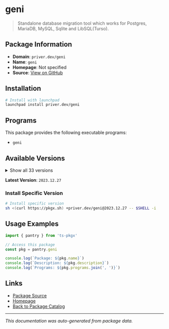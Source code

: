 # geni

> Standalone database migration tool which works for Postgres, MariaDB, MySQL, Sqlite and LibSQL(Turso).

## Package Information

- **Domain**: `priver.dev/geni`
- **Name**: `geni`
- **Homepage**: Not specified
- **Source**: [View on GitHub](https://github.com/pkgxdev/pantry/tree/main/projects/priver.dev/geni/package.yml)

## Installation

```bash
# Install with launchpad
launchpad install priver.dev/geni
```

## Programs

This package provides the following executable programs:

- `geni`

## Available Versions

<details>
<summary>Show all 33 versions</summary>

- `2023.12.27`, `1.1.6`, `1.1.5`, `1.1.4`, `1.1.3`
- `1.1.2`, `1.1.1`, `1.1.0`, `1.0.14`, `1.0.13`
- `1.0.12`, `1.0.11`, `1.0.10`, `1.0.9`, `1.0.8`
- `1.0.7`, `1.0.6`, `1.0.5`, `1.0.4`, `1.0.3`
- `1.0.2`, `1.0.1`, `1.0.0`, `0.0.11`, `0.0.10`
- `0.0.9`, `0.0.8`, `0.0.7`, `0.0.6`, `0.0.5`
- `0.0.4`, `0.0.3`, `0.0.2`

</details>

**Latest Version**: `2023.12.27`

### Install Specific Version

```bash
# Install specific version
sh <(curl https://pkgx.sh) +priver.dev/geni@2023.12.27 -- $SHELL -i
```

## Usage Examples

```typescript
import { pantry } from 'ts-pkgx'

// Access this package
const pkg = pantry.geni

console.log(`Package: ${pkg.name}`)
console.log(`Description: ${pkg.description}`)
console.log(`Programs: ${pkg.programs.join(', ')}`)
```

## Links

- [Package Source](https://github.com/pkgxdev/pantry/tree/main/projects/priver.dev/geni/package.yml)
- [Homepage](#)
- [Back to Package Catalog](../../../package-catalog.md)

---

*This documentation was auto-generated from package data.*
